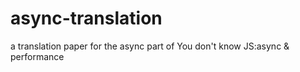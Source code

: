 # async-translation
a translation paper for the async part of You don't know JS:async &amp; performance
